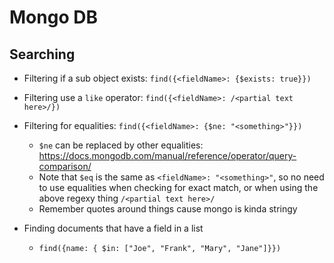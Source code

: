 # Mongo DB

## Searching

- Filtering if a sub object exists: `find({<fieldName>: {$exists: true}})`

- Filtering use a `like` operator: `find({<fieldName>: /<partial text here>/})`

- Filtering for equalities: `find({<fieldName>: {$ne: "<something>"}})`
  - `$ne` can be replaced by other equalities: https://docs.mongodb.com/manual/reference/operator/query-comparison/
  - Note that `$eq` is the same as `<fieldName>: "<something>"`, so no need to use equalities when checking for exact match, or when using the above regexy thing `/<partial text here>/`
  - Remember quotes around things cause mongo is kinda stringy
- Finding documents that have a field in a list
  - `find({name: { $in: ["Joe", "Frank", "Mary", "Jane"]}})`
